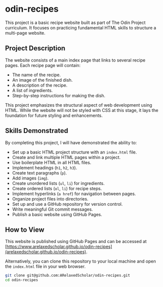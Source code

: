 # odin-recipes

This project is a basic recipe website built as part of The Odin Project curriculum. It focuses on practicing fundamental HTML skills to structure a multi-page website.

## Project Description

The website consists of a main index page that links to several recipe pages. Each recipe page will contain:

* The name of the recipe.
* An image of the finished dish.
* A description of the recipe.
* A list of ingredients.
* Step-by-step instructions for making the dish.

This project emphasizes the structural aspect of web development using HTML. While the website will not be styled with CSS at this stage, it lays the foundation for future styling and enhancements.

## Skills Demonstrated

By completing this project, I will have demonstrated the ability to:

* Set up a basic HTML project structure with an `index.html` file.
* Create and link multiple HTML pages within a project.
* Use boilerplate HTML in all HTML files.
* Implement headings (`h1`, `h2`, `h3`).
* Create text paragraphs (`p`).
* Add images (`img`).
* Create unordered lists (`ul`, `li`) for ingredients.
* Create ordered lists (`ol`, `li`) for recipe steps.
* Implement hyperlinks (`a href`) for navigation between pages.
* Organize project files into directories.
* Set up and use a GitHub repository for version control.
* Write meaningful Git commit messages.
* Publish a basic website using GitHub Pages.

## How to View

This website is published using GitHub Pages and can be accessed at [https://www.arelaxedscholar.github.io/odin-recipes](arelaxedscholar.github.io/odin-recipes).

Alternatively, you can clone this repository to your local machine and open the `index.html` file in your web browser.

```bash
git clone git@github.com:ARelaxedScholar/odin-recipes.git
cd odin-recipes
